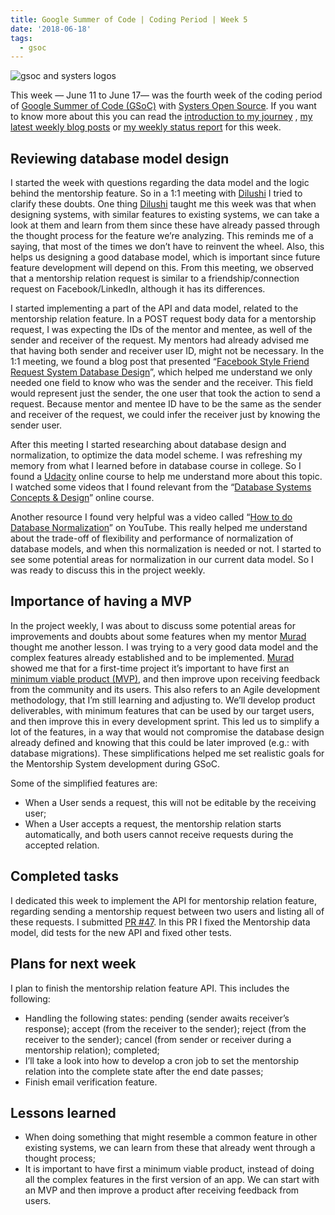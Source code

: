 ```yaml
---
title: Google Summer of Code | Coding Period | Week 5
date: '2018-06-18'
tags:
  - gsoc
---
```


![gsoc and systers logos](https://user-images.githubusercontent.com/11148726/52603432-b598bc00-2e5e-11e9-8323-052c5464ade9.png)

This week — June 11 to June 17— was the fourth week of the coding period of [Google Summer of Code (GSoC)](https://summerofcode.withgoogle.com/) with [Systers Open Source](https://github.com/systers). If you want to know more about this you can read the [introduction to my journey](https://medium.com/isabel-costa-gsoc/intro-to-google-summer-of-code-with-systers-open-source-dbdaa92bd189) , [my latest weekly blog posts](https://medium.com/isabel-costa-gsoc) or [my weekly status report](https://github.com/systers/mentorship-backend/wiki/GSoC-2018-Isabel-Costa#weekly-status-report-for-week-5) for this week.

## Reviewing database model design

I started the week with questions regarding the data model and the logic behind the mentorship feature. So in a 1:1 meeting with [Dilushi](https://github.com/Dilu9218) I tried to clarify these doubts. One thing [Dilushi](https://github.com/Dilu9218) taught me this week was that when designing systems, with similar features to existing systems, we can take a look at them and learn from them since these have already passed through the thought process for the feature we’re analyzing. This reminds me of a saying, that most of the times we don’t have to reinvent the wheel. Also, this helps us designing a good database model, which is important since future feature development will depend on this. From this meeting, we observed that a mentorship relation request is similar to a friendship/connection request on Facebook/LinkedIn, although it has its differences.

I started implementing a part of the API and data model, related to the mentorship relation feature. In a POST request body data for a mentorship request, I was expecting the IDs of the mentor and mentee, as well of the sender and receiver of the request. My mentors had already advised me that having both sender and receiver user ID, might not be necessary. In the 1:1 meeting, we found a blog post that presented “[Facebook Style Friend Request System Database Design](https://www.9lessons.info/2014/03/facebook-style-friend-request-system.html)”, which helped me understand we only needed one field to know who was the sender and the receiver. This field would represent just the sender, the one user that took the action to send a request. Because mentor and mentee ID have to be the same as the sender and receiver of the request, we could infer the receiver just by knowing the sender user.

After this meeting I started researching about database design and normalization, to optimize the data model scheme. I was refreshing my memory from what I learned before in database course in college. So I found a [Udacity](https://udacity.com) online course to help me understand more about this topic. I watched some videos that I found relevant from the “[Database Systems Concepts & Design](https://eu.udacity.com/course/database-systems-concepts-design--ud150)” online course.

Another resource I found very helpful was a video called “[How to do Database Normalization](https://www.youtube.com/watch?v=UDFRhj_K508)” on YouTube. This really helped me understand about the trade-off of flexibility and performance of normalization of database models, and when this normalization is needed or not. I started to see some potential areas for normalization in our current data model. So I was ready to discuss this in the project weekly.

## Importance of having a MVP

In the project weekly, I was about to discuss some potential areas for improvements and doubts about some features when my mentor [Murad](https://github.com/m-murad) thought me another lesson. I was trying to a very good data model and the complex features already established and to be implemented. [Murad](https://github.com/m-murad) showed me that for a first-time project it’s important to have first an [minimum viable product (MVP)](https://en.wikipedia.org/wiki/Minimum_viable_product), and then improve upon receiving feedback from the community and its users. This also refers to an Agile development methodology, that I’m still learning and adjusting to. We’ll develop product deliverables, with minimum features that can be used by our target users, and then improve this in every development sprint. This led us to simplify a lot of the features, in a way that would not compromise the database design already defined and knowing that this could be later improved (e.g.: with database migrations). These simplifications helped me set realistic goals for the Mentorship System development during GSoC.

Some of the simplified features are:

- When a User sends a request, this will not be editable by the receiving user;
- When a User accepts a request, the mentorship relation starts automatically, and both users cannot receive requests during the accepted relation.

## Completed tasks

I dedicated this week to implement the API for mentorship relation feature, regarding sending a mentorship request between two users and listing all of these requests. I submitted [PR #47](https://github.com/systers/mentorship-backend/pull/47). In this PR I fixed the Mentorship data model, did tests for the new API and fixed other tests.

## Plans for next week

I plan to finish the mentorship relation feature API. This includes the following:

- Handling the following states: pending (sender awaits receiver’s response); accept (from the receiver to the sender); reject (from the receiver to the sender); cancel (from sender or receiver during a mentorship relation); completed;
- I’ll take a look into how to develop a cron job to set the mentorship relation into the complete state after the end date passes;
- Finish email verification feature.

## Lessons learned

- When doing something that might resemble a common feature in other existing systems, we can learn from these that already went through a thought process;
- It is important to have first a minimum viable product, instead of doing all the complex features in the first version of an app. We can start with an MVP and then improve a product after receiving feedback from users.
